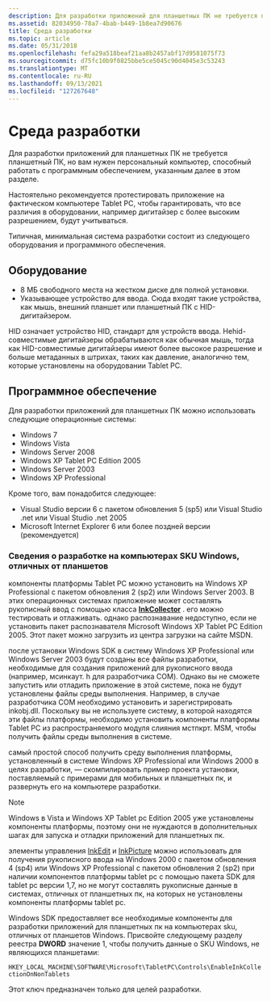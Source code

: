 ```yaml
---
description: Для разработки приложений для планшетных ПК не требуется планшетный ПК, но вам нужен персональный компьютер, способный работать с программным обеспечением, указанным далее в этом разделе.
ms.assetid: 82034950-78a7-4bab-b449-1b8ea7d90676
title: Среда разработки
ms.topic: article
ms.date: 05/31/2018
ms.openlocfilehash: fefa29a518beaf21aa8b2457abf17d9581075f73
ms.sourcegitcommit: d75fc10b9f0825bbe5ce5045c90d4045e3c53243
ms.translationtype: MT
ms.contentlocale: ru-RU
ms.lasthandoff: 09/13/2021
ms.locfileid: "127267648"
---
```

# <a name="the-development-environment"></a>Среда разработки

Для разработки приложений для планшетных ПК не требуется планшетный ПК, но вам нужен персональный компьютер, способный работать с программным обеспечением, указанным далее в этом разделе.

Настоятельно рекомендуется протестировать приложение на фактическом компьютере Tablet PC, чтобы гарантировать, что все различия в оборудовании, например дигитайзер с более высоким разрешением, будут учитываться.

Типичная, минимальная система разработки состоит из следующего оборудования и программного обеспечения.

## <a name="hardware"></a>Оборудование

-   8 МБ свободного места на жестком диске для полной установки.
-   Указывающее устройство для ввода. Сюда входят такие устройства, как мышь, внешний планшет или планшетный ПК с HID-дигитайзером.

HID означает устройство HID, стандарт для устройств ввода. Неhid-совместимые дигитайзеры обрабатываются как обычная мышь, тогда как HID-совместимые дигитайзеры имеют более высокое разрешение и больше метаданных в штрихах, таких как давление, аналогично тем, которые установлены на оборудовании Tablet PC.

## <a name="software"></a>Программное обеспечение

Для разработки приложений для планшетных ПК можно использовать следующие операционные системы:

-   Windows 7
-   Windows Vista
-   Windows Server 2008
-   Windows XP Tablet PC Edition 2005
-   Windows Server 2003
-   Windows XP Professional

Кроме того, вам понадобится следующее:

-   Visual Studio версии 6 с пакетом обновления 5 (sp5) или Visual Studio .net или Visual Studio .net 2005
-   Microsoft Internet Explorer 6 или более поздней версии (рекомендуется)

### <a name="details-on-developing-on-non-tablet-pc-skus-of-windows"></a>Сведения о разработке на компьютерах SKU Windows, отличных от планшетов

компоненты платформы Tablet PC можно установить на Windows XP Professional с пакетом обновления 2 (sp2) или Windows Server 2003. В этих операционных системах приложение может составлять рукописный ввод с помощью класса [**InkCollector**](inkcollector-class.md) . его можно тестировать и отлаживать. однако распознавание недоступно, если не установить пакет распознавателя Microsoft Windows XP Tablet PC Edition 2005. Этот пакет можно загрузить из центра загрузки на сайте MSDN.

после установки Windows SDK в систему Windows XP Professional или Windows Server 2003 будут созданы все файлы разработки, необходимые для создания приложений для рукописного ввода (например, мсинкаут. h для разработчика COM). Однако вы не сможете запустить или отладить приложение в этой системе, пока не будут установлены файлы среды выполнения. Например, в случае разработчика COM необходимо установить и зарегистрировать inkobj.dll. Поскольку вы не используете систему, в которой находятся эти файлы платформы, необходимо установить компоненты платформы Tablet PC из распространяемого модуля слияния мстпкрт. MSM, чтобы получить файлы среды выполнения в системе.

самый простой способ получить среду выполнения платформы, установленный в системе Windows XP Professional или Windows 2000 в целях разработки, — скомпилировать пример проекта установки, поставляемый с примерами для мобильных и планшетных пк, и развернуть его на компьютере разработки.

> [!Note]  
> Windows в Vista и Windows XP Tablet pc Edition 2005 уже установлены компоненты платформы, поэтому они не нуждаются в дополнительных шагах для запуска и отладки приложений для планшетных пк.

 

элементы управления [InkEdit](inkedit-control-reference.md) и [InkPicture](inkpicture-control-reference.md) можно использовать для получения рукописного ввода на Windows 2000 с пакетом обновления 4 (sp4) или Windows XP Professional с пакетом обновления 2 (sp2) при наличии компонентов платформы tablet pc с помощью пакета SDK для tablet pc версии 1,7, но не могут составлять рукописные данные в системах, отличных от планшетных пк, на которых не установлены компоненты платформы tablet pc.

Windows SDK предоставляет все необходимые компоненты для разработки приложений для планшетных пк на компьютерах sku, отличных от планшетов Windows. Присвойте следующему разделу реестра **DWORD** значение 1, чтобы получить данные о SKU Windows, не являющихся планшетами:

`HKEY_LOCAL_MACHINE\SOFTWARE\Microsoft\TabletPC\Controls\EnableInkCollectionOnNonTablets`

Этот ключ предназначен только для целей разработки.

 

 



